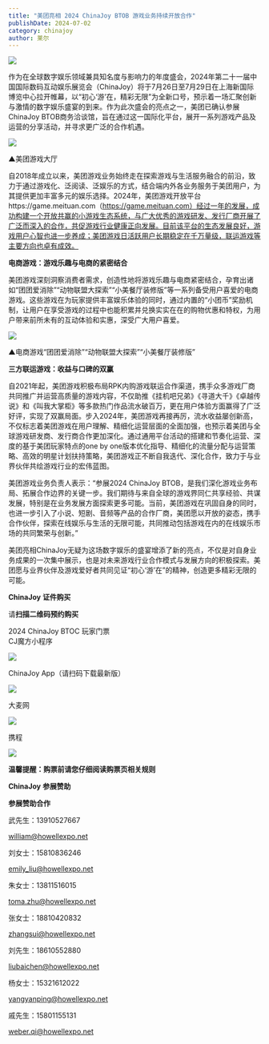 ```yaml
---
title: "美团亮相 2024 ChinaJoy BTOB 游戏业务持续开放合作"
publishDate: 2024-07-02
category: chinajoy
author: 莱尔
---
```


![](https://ec-net-1251389766.cos.ap-shanghai.myqcloud.com/wp-content/uploads/2024/07/20240702203901850-1024x365.jpg)

作为在全球数字娱乐领域兼具知名度与影响力的年度盛会，2024年第二十一届中国国际数码互动娱乐展览会（ChinaJoy）将于7月26日至7月29日在上海新国际博览中心拉开帷幕，以“初心‘游’在，精彩无限”为全新口号，预示着一场汇聚创新与激情的数字娱乐盛宴的到来。作为此次盛会的亮点之一，美团已确认参展ChinaJoy BTOB商务洽谈馆，旨在通过这一国际化平台，展开一系列游戏产品及运营的分享活动，并寻求更广泛的合作机遇。

![](https://ec-net-1251389766.cos.ap-shanghai.myqcloud.com/wp-content/uploads/2024/07/20240702203906590-952x1024.jpg)

▲美团游戏大厅

自2018年成立以来，美团游戏业务始终走在探索游戏与生活服务融合的前沿，致力于通过游戏化、泛阅读、泛娱乐的方式，结合端内外各业务服务于美团用户，为其提供更加丰富多元的娱乐选择。2024年，美团游戏开放平台https://game.meituan.com（https://game.meituan.com）经过一年的发展，成功构建一个开放共赢的小游戏生态系统，与广大优秀的游戏研发、发行厂商开展了广泛而深入的合作，共促游戏行业健康正向发展。目前该平台的生态发展良好，游戏用户心智也进一步养成；美团游戏日活跃用户长期稳定在千万量级，联运游戏等主要方向也卓有成效。

**电商游戏：游戏乐趣与电商的紧密结合**

美团游戏深刻洞察消费者需求，创造性地将游戏乐趣与电商紧密结合，孕育出诸如“团团爱消除”“动物联盟大探索”“小美餐厅装修版”等一系列备受用户喜爱的电商游戏。这些游戏在为玩家提供丰富娱乐体验的同时，通过内置的“小团币”奖励机制，让用户在享受游戏的过程中也能积累并兑换实实在在的购物优惠和特权，为用户带来前所未有的互动体验和实惠，深受广大用户喜爱。

![](https://ec-net-1251389766.cos.ap-shanghai.myqcloud.com/wp-content/uploads/2024/07/20240702203909741-1024x730.jpg)

▲电商游戏“团团爱消除”“动物联盟大探索”“小美餐厅装修版”

**三方联运游戏：收益与口碑的双赢**

自2021年起，美团游戏积极布局RPK内购游戏联运合作渠道，携手众多游戏厂商共同推广并运营高质量的游戏内容，不仅助推《挂机吧兄弟》《寻道大千》《卓越传说》和《叫我大掌柜》等多款热门作品流水破百万，更在用户体验方面赢得了广泛好评，实现了双赢局面。步入2024年，美团游戏再接再厉，流水收益屡创新高，不仅标志着美团游戏在用户理解、精细化运营层面的全面加强，也预示着美团与全球游戏研发商、发行商合作更加深化。通过通用平台活动的搭建和节奏化运营、深度的基于美团玩家特点的one by one版本优化指导、精细化的流量分配与运营策略、高效的明星计划扶持策略，美团游戏正不断自我迭代、深化合作，致力于与业界伙伴共绘游戏行业的宏伟蓝图。

美团游戏业务负责人表示：“参展2024 ChinaJoy BTOB，是我们深化游戏业务布局、拓展合作边界的关键一步。我们期待与来自全球的游戏界同仁共享经验、共谋发展，特别是在业务发展方面探索更多可能。当前，美团游戏在巩固自身的同时，也进一步引入了小说、短剧、音频等产品的合作厂商，美团愿以开放的姿态，携手合作伙伴，探索在线娱乐与生活的无限可能，共同推动包括游戏在内的在线娱乐市场的共同繁荣与创新。”

美团亮相ChinaJoy无疑为这场数字娱乐的盛宴增添了新的亮点，不仅是对自身业务成果的一次集中展示，也是对未来游戏行业合作模式与发展方向的积极探索。美团愿与业界伙伴及游戏爱好者共同见证“初心‘游’在”的精神，创造更多精彩无限的可能。

**ChinaJoy** **证件购买**

  
请**扫描二维码预约购买**

2024 ChinaJoy BTOC 玩家门票  
CJ魔方小程序

![](https://ec-net-1251389766.cos.ap-shanghai.myqcloud.com/wp-content/uploads/2024/07/20240702203917679.png)

  
ChinaJoy App（请扫码下载最新版）  

![](https://ec-net-1251389766.cos.ap-shanghai.myqcloud.com/wp-content/uploads/2024/07/20240702203922103.png)

大麦网  

![](https://ec-net-1251389766.cos.ap-shanghai.myqcloud.com/wp-content/uploads/2024/07/20240702203927119.png)

携程

![](https://ec-net-1251389766.cos.ap-shanghai.myqcloud.com/wp-content/uploads/2024/07/20240702203931889.png)

**温馨提醒：购票前请您仔细阅读购票页相关规则**  
  

**ChinaJoy** **参展赞助**

**参展赞助合作**

武先生：13910527667

[william@howellexpo.net](mailto:william@howellexpo.net)

刘女士：15810836246

[emily\_liu@howellexpo.net](mailto:emily_liu@howellexpo.net)

朱女士：13811516015

[toma.zhu@howellexpo.net](mailto:toma.zhu@howellexpo.net)

张女士：18810420832

[zhangsui@howellexpo.net](mailto:zhangsui@howellexpo.net)

刘先生：18610552880

[liubaichen@howellexpo.net](mailto:liubaichen@howellexpo.net)

杨女士：15321612022

[yangyanping@howellexpo.net](mailto:yangyanping@howellexpo.net)

戚先生：15801155131

weber.qi@howellexpo.net
